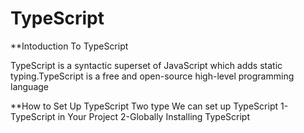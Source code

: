 # TypeScript

**Intoduction To TypeScript

TypeScript is a syntactic superset of JavaScript which adds static typing.TypeScript is a free and open-source high-level programming language 

**How to Set Up TypeScript
Two type We can set up TypeScript
1-TypeScript in Your Project
2-Globally Installing TypeScript

